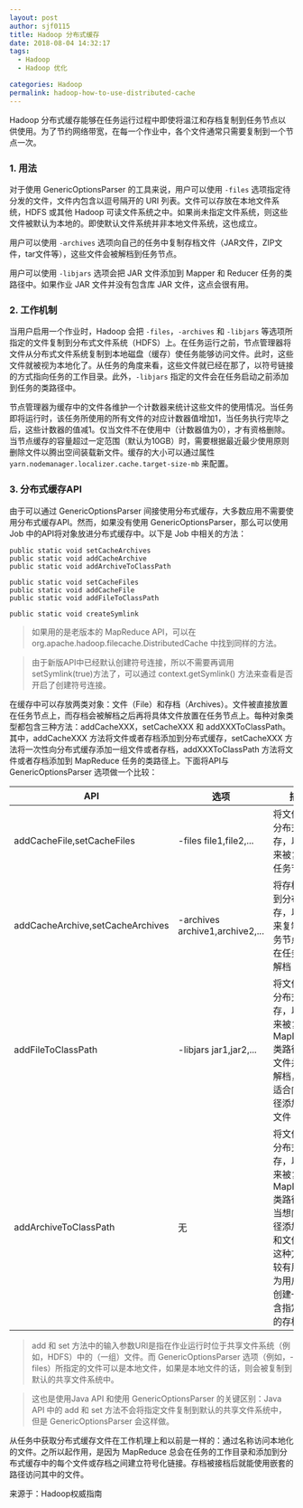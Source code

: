 ```yaml
---
layout: post
author: sjf0115
title: Hadoop 分布式缓存
date: 2018-08-04 14:32:17
tags:
  - Hadoop
  - Hadoop 优化

categories: Hadoop
permalink: hadoop-how-to-use-distributed-cache
---
```


Hadoop 分布式缓存能够在任务运行过程中即使将温江和存档复制到任务节点以供使用。为了节约网络带宽，在每一个作业中，各个文件通常只需要复制到一个节点一次。

### 1. 用法

对于使用 GenericOptionsParser 的工具来说，用户可以使用 `-files` 选项指定待分发的文件，文件内包含以逗号隔开的 URI 列表。文件可以存放在本地文件系统，HDFS 或其他 Hadoop 可读文件系统之中。如果尚未指定文件系统，则这些文件被默认为本地的。即使默认文件系统并非本地文件系统，这也成立。

用户可以使用 `-archives` 选项向自己的任务中复制存档文件（JAR文件，ZIP文件，tar文件等），这些文件会被解档到任务节点。

用户可以使用 `-libjars` 选项会把 JAR 文件添加到 Mapper 和 Reducer 任务的类路径中。如果作业 JAR 文件并没有包含库 JAR 文件，这点会很有用。

### 2. 工作机制

当用户启用一个作业时，Hadoop 会把 `-files`，`-archives` 和 `-libjars` 等选项所指定的文件复制到分布式文件系统（HDFS）上。在任务运行之前，节点管理器将文件从分布式文件系统复制到本地磁盘（缓存）使任务能够访问文件。此时，这些文件就被视为本地化了。从任务的角度来看，这些文件就已经在那了，以符号链接的方式指向任务的工作目录。此外，`-libjars` 指定的文件会在任务启动之前添加到任务的类路径中。

节点管理器为缓存中的文件各维护一个计数器来统计这些文件的使用情况。当任务即将运行时，该任务所使用的所有文件的对应计数器值增加1，当任务执行完毕之后，这些计数器的值减1。仅当文件不在使用中（计数器值为0），才有资格删除。当节点缓存的容量超过一定范围（默认为10GB）时，需要根据最近最少使用原则删除文件以腾出空间装载新文件。缓存的大小可以通过属性 `yarn.nodemanager.localizer.cache.target-size-mb` 来配置。

### 3. 分布式缓存API

由于可以通过 GenericOptionsParser 间接使用分布式缓存，大多数应用不需要使用分布式缓存API。然而，如果没有使用 GenericOptionsParser，那么可以使用 Job 中的API将对象放进分布式缓存中。以下是 Job 中相关的方法：
```
public static void setCacheArchives
public static void addCacheArchive
public static void addArchiveToClassPath

public static void setCacheFiles
public static void addCacheFile
public static void addFileToClassPath

public static void createSymlink
```

> 如果用的是老版本的 MapReduce API，可以在 org.apache.hadoop.filecache.DistributedCache 中找到同样的方法。

> 由于新版API中已经默认创建符号连接，所以不需要再调用setSymlink(true)方法了，可以通过 context.getSymlink() 方法来查看是否开启了创建符号连接。

在缓存中可以存放两类对象：文件（File）和存档（Archives）。文件被直接放置在任务节点上，而存档会被解档之后再将具体文件放置在任务节点上。每种对象类型都包含三种方法：addCacheXXX，setCacheXXX 和 addXXXToClassPath。其中，addCacheXXX 方法将文件或者存档添加到分布式缓存，setCacheXXX 方法将一次性向分布式缓存添加一组文件或者存档，addXXXToClassPath 方法将文件或者存档添加到 MapReduce 任务的类路径上。下面将API与 GenericOptionsParser 选项做一个比较：

API|选项|描述
---|---|---
addCacheFile,setCacheFiles|-files file1,file2,...|将文件添加分布式缓存，以备将来被复制到任务节点
addCacheArchive,setCacheArchives|-archives archive1,archive2,...|将存档添加到分布式缓存，以备将来复制到任务节点，并在任务节点解档
addFileToClassPath|-libjars jar1,jar2,...|将文件添加分布式缓存，以备将来被复制到 MapReduce 类路径中。文件并不会解档，因此适合向类路径添加JAR文件
addArchiveToClassPath|无|将文件添加分布式缓存，以备将来被复制到 MapReduce 类路径中。当想向类路径添加目录和文件时，这种方式比较有用，因为用户可以创建一个包含指定文件的存档。

> add 和 set 方法中的输入参数URI是指在作业运行时位于共享文件系统（例如，HDFS）中的（一组）文件。而 GenericOptionsParser 选项（例如，-files）所指定的文件可以是本地文件，如果是本地文件的话，则会被复制到默认的共享文件系统中。

> 这也是使用Java API 和使用 GenericOptionsParser 的关键区别：Java API 中的 add 和 set 方法不会将指定文件复制到默认的共享文件系统中，但是 GenericOptionsParser 会这样做。

从任务中获取分布式缓存文件在工作机理上和以前是一样的：通过名称访问本地化的文件。之所以起作用，是因为 MapReduce 总会在任务的工作目录和添加到分布式缓存中的每个文件或存档之间建立符号化链接。存档被接档后就能使用嵌套的路径访问其中的文件。

来源于：Hadoop权威指南
